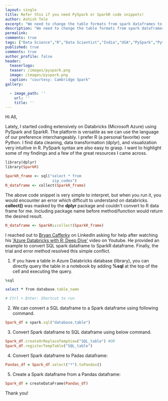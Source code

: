 ```yaml
---
layout: single
title: Refer this if you need PySpark or SparkR code snippets!
author: Ashish Tele
excerpt: "We need to change the table formats from spark dataframes to pandas or R dataframe when we prefer SQL, Python, and R in the same notebook. I had to search online a lot these code snippets."
description: "We need to change the table formats from spark dataframes to pandas or R dataframe when we prefer SQL, Python, and R in the same notebook. I had to search online a lot these code snippets."
permalink:
comments: true
tags: ["Data Science","R","Data Scientist","India","USA","PySpark","Python"]
published: true
comments: true
author_profile: false
header:
  teaserlogo:
  teaser: /images/pyspark.png
  image: /images/pyspark.png
  caption: "courtesy: Cambridge Spark"
gallery:

  - image_path: ''
    url: ''
    title: ''
---
```

Hi All,

Lately, I started coding extensively on Databricks (Microsoft Azure) using PySpark and SparkR. The platform is versatile as we can use the language of our preference interchangeably. I prefer R (a personal favorite) over Python. I find data cleaning, data transformation (dplyr), and visualization very intuitive in R. PySpark syntax are also easy to grasp. I want to highlight some of my findings and a few of the great resources I came across.

```ruby
library(dplyr)
library(SparkR)

SparkR_frame <- sql("select * from 
                     zip_codes")
R_dataframe <- collect(SparkR_frame)

```
The above code snippet is very simple to interpret, but when you run it, you would encounter an error which difficult to understand on databricks. **collect()** was masked by the **dplyr** package and couldn't convert to R data frame for me. Including package name before method/function would return the desired result.

```ruby
R_dataframe <- SparkR::collect(SparkR_frame)
```

I reached out to [Bryan Cafferky](https://www.linkedin.com/in/bryancafferky/) on LinkedIn asking for help after watching his ['Azure Databricks with R: Deep Dive'](https://www.youtube.com/watch?v=-vekHiJdQ1Y) video on Youtube. He provided an example to convert SQL spark dataframe to SparkR dataframe. Finally, the trial and error method resolved this simple conflict.

1. If you have a table in Azure Databricks database (library), you can directly query the table in a notebook by adding **%sql** at the top of the cell and executing the query.

```ruby
%sql

select * from database.table_name 

# Ctrl + Enter: Shortcut to run
```

2. We can convert a SQL dataframe to a Spark dataframe using following command.

```ruby
Spark_df = spark.sql("database.table")
```
3. Convert Spark dataframe to SQL dataframe using below command.

```ruby
Spark_df.createOrReplaceTempView("SQL_table") #OR
Spark_df.registerTempTable("SQL_table")
```

4. Convert Spark dataframe to Padas dataframe:

```ruby
Pandas_df = Spark_df.select("*").toPandas()
```

5. Create a Spark dataframe from a Pandas dataframe:

```ruby
Spark_df = createDataFrame(Pandas_df)
```

Thank you!
